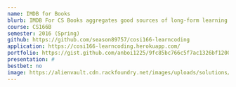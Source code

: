 ```yaml
---
name: IMDB for Books
blurb: IMDB For CS Books aggregates good sources of long-form learning about a broad swathe of topics in Software Engineering and Computer Science. For now, we have collected a set of books that we think are a good resource. In the future, this will expand to include materials such as online tutorials, e-books, etc.
course: CS166B
semester: 2016 (Spring)
github: https://github.com/season89757/cosi166-learncoding
application: https://cosi166-learncoding.herokuapp.com/
portfolio: https://gist.github.com/anboi1225/9fc85bc766c5f7ac1326bf12000ceec0
presentation: #
bestbet: no
image: https://alienvault.cdn.rackfoundry.net/images/uploads/solutions/mssp/mssp-managed-services-icon.png
---
```

